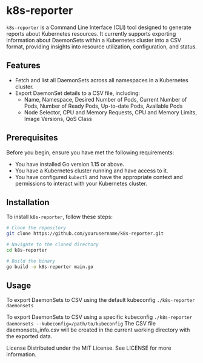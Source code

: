 # k8s-reporter

`k8s-reporter` is a Command Line Interface (CLI) tool designed to generate reports about Kubernetes resources. It currently supports exporting information about DaemonSets within a Kubernetes cluster into a CSV format, providing insights into resource utilization, configuration, and status.

## Features

- Fetch and list all DaemonSets across all namespaces in a Kubernetes cluster.
- Export DaemonSet details to a CSV file, including:
  - Name, Namespace, Desired Number of Pods, Current Number of Pods, Number of Ready Pods, Up-to-date Pods, Available Pods
  - Node Selector, CPU and Memory Requests, CPU and Memory Limits, Image Versions, QoS Class

## Prerequisites

Before you begin, ensure you have met the following requirements:

- You have installed Go version 1.15 or above.
- You have a Kubernetes cluster running and have access to it.
- You have configured `kubectl` and have the appropriate context and permissions to interact with your Kubernetes cluster.

## Installation

To install `k8s-reporter`, follow these steps:

```bash
# Clone the repository
git clone https://github.com/yourusername/k8s-reporter.git

# Navigate to the cloned directory
cd k8s-reporter

# Build the binary
go build -o k8s-reporter main.go
```

## Usage

To export DaemonSets to CSV using the default kubeconfig
`./k8s-reporter daemonsets`

To export DaemonSets to CSV using a specific kubeconfig
`./k8s-reporter daemonsets --kubeconfig=/path/to/kubeconfig`
The CSV file daemonsets_info.csv will be created in the current working directory with the exported data.


License
Distributed under the MIT License. See LICENSE for more information.